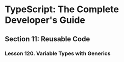 # TypeScript: The Complete Developer's Guide

## Section 11: Reusable Code

### Lesson 120. Variable Types with Generics

